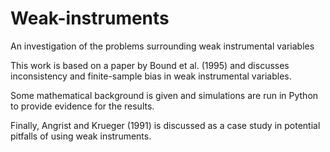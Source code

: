 # Weak-instruments
An investigation of the problems surrounding weak instrumental variables

This work is based on a paper by Bound et al. (1995) and discusses inconsistency and finite-sample bias in weak instrumental variables.

Some mathematical background is given and simulations are run in Python to provide evidence for the results. 

Finally, Angrist and Krueger (1991) is discussed as a case study in potential pitfalls of using weak instruments.
